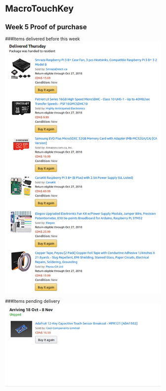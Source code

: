 MacroTouchKey
===============

Week 5 Proof of purchase
-------------
###Items delivered before this week
![Items delivered before this week](index_src/Delivered_priorWk5.png)

###Items pending delivery
![Items still on its way](index_src/Pending_priorWk5.png)